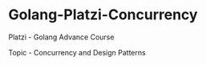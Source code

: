 # Golang-Platzi-Concurrency

Platzi - Golang Advance Course

Topic -  Concurrency and Design Patterns
